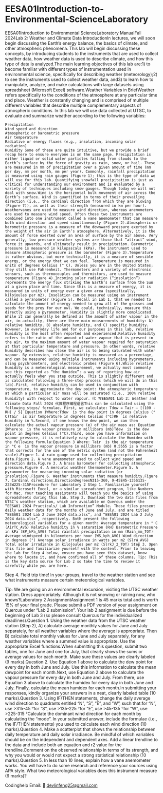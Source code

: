 # EESA01Introduction-to-Environmental-ScienceLaboratory
EESA01Introduction to Environmental ScienceLaboratory
ManualFall 2024Lab 2: Weather and Climate Data IntroductionIn lectures, we will soon begin discussing the Earth’s energy balance, the basics of climate, and other atmospheric phenomena. This lab will begin discussing these concepts, by introducing students to the instruments that are used to collect weather data, how weather data is used to describe climate, and how this type of data is analyzed.The main learning objectives of this lab are:1) to become familiar with different types of instrumentation used in environmental science, specifically for describing weather (meteorology);2) to see the instruments used to collect weather data, and3) to learn how to manipulate, analyze, and make calculations with large datasets using spreadsheet (Microsoft Excel) software.Weather Variables in BriefWeather refers specifically to the conditions of the atmosphere at any particular time and place. Weather is constantly changing and is comprised of multiple different variables that describe multiple complementary aspects of atmospheric conditions. In this lab we will use data collected at UTSC, to evaluate and summarize weather according to the following variables:

    Precipitation
    Wind speed and direction
    Atmospheric or barometric pressure
    Air temperature
    Radiative or energy fluxes (e.g., insolation, incoming solar radiation)
    Humidity Some of these are quite intuitive, but we provide a brief recap here to ensure everyone is on the same page. Precipitation is either liquid or solid water particles falling from clouds to the Earth’s surface by the force of gravity as rain, snow, or hail. These are measured in mm of precipitation over a given amount of time (mm per day, mm per month, mm per year). Commonly, rainfall precipitation is measured using rain gauges (Figure 1); this is the type of data we will use for this lab. Quantifying snowfall precipitation is just as critical for understanding our environment and is evaluated by a variety of techniques including snow gauges. Though today we will not deal with snow.Wind is the horizontal bulk movement of air across the Earth’s surface. Wind is quantified in terms of their prevailing direction (i.e., the cardinal direction from which they are blowing (Figure 7)), as well as their strength (measured in km per hour). Weathervanes are used to measure wind direction, whereas anemometers are used to measure wind speed. Often these two instruments are combined into one instrument called a vane anemometer that can measure both wind direction and speed simultaneously (Figure 2).Atmospheric or barometric pressure is a measure of the downward pressure exerted by the weight of the air in Earth’s atmosphere. Alternatively, it is the amount of force exerted over an area of surface by the air above. Very generally, low pressure weather systems are those that “attract” wind, force it upwards, and ultimately result in precipitation. Barometric pressure is measured in kilopascals (kPa). The instrument used to measure atmospheric pressure is the barometer (Figure 3).Temperature is rather obvious, but more technically, it is a measure of sensible energy, or the energy that we can feel. Temperature is measured in units of degrees Celsius (° C). Unless you are in the United States; they still use Fahrenheit. Thermometers and a variety of electronic sensors, such as thermocouples and thermistors, are used to measure temperature (Figure 4).Incoming solar radiation (“insolation”) represents the energy flux striking the Earth’s surface from the Sun at a given place and time. Since this is a measure of energy, it is measured in units of energy over a given area (specifically, kilojoules per m2). Insolation can be measured using an instrument called a pyranometer (Figure 5). Recall in Lab 1, that we needed to calculate the amount of energy needed to grow all of the grasses and seeds for the prey for our owl. We could, technically, measure this directly using a pyranometer. Humidity is slightly more complicated. While it can generally be defined as the amount of water vapour in the air, in actuality, there are three main measurements of humidity: A) relative humidity, B) absolute humidity, and C) specific humidity. However, in everyday life and for our purposes in this lab, relative humidity is the most often reported and experienced.Relative humidity refers to the ratio of the amount of water vapour that is present in the air, to the maximum amount of water vapour required for saturation at that particular temperature and pressure. In other words, relative humidity describes how close the air is to being saturated with water vapour. By extension, relative humidity is measured as a percentage, and can be measured using multiple instruments including hygrometers, sling psychrometers, and electronic probes (Figure 6).While relative humidity is a meteorological measurement, we actually most commonly see this reported as “the Humidex”: a way of reporting how air actually feels when you step outside. This is slightly different and is calculated following a three-step process (which we will do in this lab).First, relative humidity can be used in conjunction with temperature, to approximate the dew point: the atmospheric temperature at which a particular air mass will be saturated (i.e., 100% relative humidity) with respect to water vapour. 代 写EESA01 Lab 2: Weather and Climate Data Fall 2024 代做程序编程语言This can be calculated using the following steps/ formulae. First, we calculate: Tdew = Tair – [(100 - RH) / 5] Equation 1Where:Tdew  is the dew point in degrees Celsius (° C)Tair  is air temperature in degrees Celsius (°C)RH  is relative humidity in %.Second, if one knows the dew point, we can then calculate the actual vapour pressure (e) of the air mass as: Equation 2Where:e  is the vapour pressure in millibars (mb)Tdew  is the dew point in degrees Celsius (°C).Third, once you have information on vapour pressure, it is relatively easy to calculate the Humidex with the following formula:Equation 3 Where: Tair  is the air temperature in °C e  is the vapour pressure in millibars (mb) 0.5555 is a factor that corrects for the use of the metric system (and not the Fahrenheit scale).Figure 1. A rain gauge used for collecting precipitation data.Figure 2. A vane anemometer used to collect wind speed and direction data.Figure 3. A brass barometer for collecting atmospheric pressure.Figure 4. A mercuric weather thermometer.Figure 5. A pyranometer for measuring incoming solar radiation (or insolation).Figure 6. Weather instruments that measure humidity.Figure 7. Cardinal directions.DirectionDegreesN315-360, 0-45E45-135S135-225W225-315Procedure for Laboratory 2 Step 1. Familiarize yourself with Microsoft Excel, or a similar spreadsheet program, like Numbers for Mac. Your teaching assistants will teach you the basics of using spreadsheets during this lab. Step 2. Download the two data files from UTSC’s weather station, which are available on Quercus under the “EESA01 2024 Practicals/ Lab Information” Module. These files present daily weather data for the months of June and July, and are titled “EESA01 2024 Lab 2 June 2024 data.xlsx”, and “EESA01 2024 Lab 2 July 2024 data.xlsx”, respectively. Both present the following meteorological variables for a given month: Average temperature in ° C (AirTC_AVG) Relative humidity in % saturation (RH) Barometric Pressure in kPa (BP_kPa_AVG) Total rainfall precipitation in mm (Rain_mm_TOT) Average windspeed in kilometers per hour (WS_kph_AVG) Wind direction in degrees (°) Average solar irradiance in watts per m2 (SlrW_AVG) Total solar irradiance in kilojoules per m2 (SlrkJ_2_TOT) Step 3. Open this file and familiarize yourself with the content. Prior to leaving the lab for Step 4 below, ensure you have seen this dataset, know where to locate it, and have confirmed all of these columns. Tip: This is the key data source for Lab 2 so take the time to review it carefully while you are here.

Step 4. Field trip time! In your groups, travel to the weather station and see what instruments measure certain meteorological variables.

Tip: We are going on an environmental excursion, visiting the UTSC weather station. Dress appropriately. Although it is not snowing or raining now, who knows?Laboratory 2 AssignmentAssignment 1 is 45 marks total and is worth 15% of your final grade. Please submit a PDF version of your assignment on Quercus under “Lab 2 submission”. Your lab 2 assignment is due before the beginning of Lab 3 (so please consult Quercus for the individualized deadlines).Question 1. Using the weather data from the UTSC weather station (Step 2), A) calculate average monthly values for June and July separately, for all weather variables where the average is appropriate. Then B) calculate total monthly values for June and July separately, for any weather variables where a summed value is appropriate. Use the appropriate Excel functions.When submitting this question, submit two tables, one for June and one for July, that clearly shows the sums or average values for each month. Make sure these values are clearly labeled (9 marks).Question 2. Use Equation 1 above to calculate the dew point for every day in both June and July. Use this information to calculate the mean dewpoint for each month.Next, use Equation 2 above to calculate the vapour pressure for every day in both June and July. From there, use Equation 3 above to calculate the humidex for every day in both June and July. Finally, calculate the mean humidex for each month.In submitting your responses, kindly organize your answers in a neat, clearly labeled table (10 marks).Question 3. Using IF/THEN statements, change the daily average wind direction to quadrants entitled “N”, “S”, “E”, and “W”, such that:for “N”, use >315-45 °for “S”, use >135-225 °for “E”, use >45-135 °for “W”, use >225-315 °Calculate the dominant wind direction for each month by calculating the “mode”. In your submitted answer, include the formulae (i.e., the IF/THEN statements) you used to calculate each wind direction (10 marks).Question 4. Make a scatterplot that shows the relationship between daily temperature and daily solar irradiance. Be mindful of which variables should be on the independent and dependent axes. Add a linear trendline to the data and include both an equation and r2 value for the trendline.Comment on the observed relationship in terms of its strength, and why you would or would not expect a strong statistical relationship (10 marks).Question 5. In less than 10 lines, explain how a vane anemometer works. You will have to do some research and reference your sources using APA style. What two meteorological variables does this instrument measure (6 marks)?

Codinghelp Email:  📧 devlinfeng25@gmail.com
